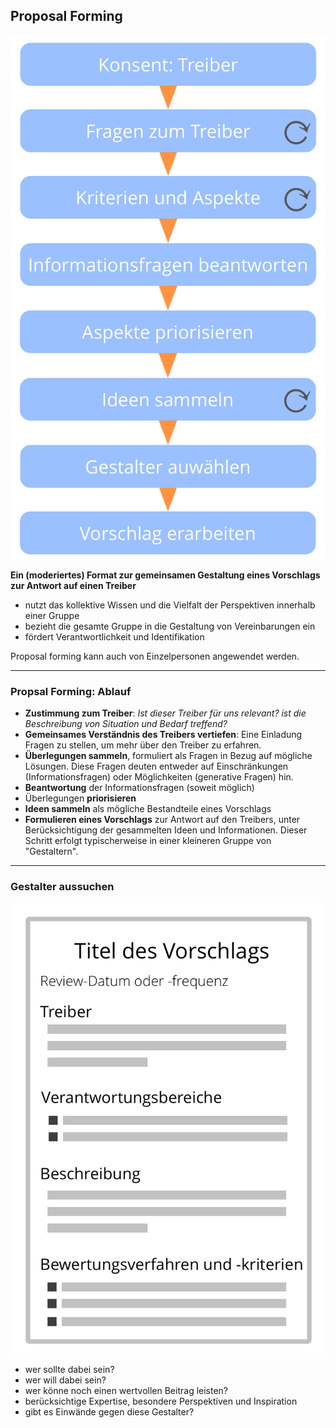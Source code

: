 ## Proposal Forming

![right,fit](img/agreements/proposal-forming-medium.png)

**Ein (moderiertes) Format zur gemeinsamen Gestaltung eines Vorschlags zur Antwort auf einen Treiber**

- nutzt das kollektive Wissen und die Vielfalt der Perspektiven innerhalb einer Gruppe
- bezieht die gesamte Gruppe in die Gestaltung von Vereinbarungen ein
- fördert Verantwortlichkeit und Identifikation

Proposal forming kann auch von Einzelpersonen angewendet werden.

* * *

### Propsal Forming: Ablauf

- **Zustimmung zum Treiber**: *Ist dieser Treiber für uns relevant? ist die Beschreibung von Situation und Bedarf treffend?*
- **Gemeinsames Verständnis des Treibers vertiefen**: Eine Einladung Fragen zu stellen, um mehr über den Treiber zu erfahren.
- **Überlegungen sammeln**, formuliert als Fragen in Bezug auf mögliche Lösungen. Diese Fragen deuten entweder auf Einschränkungen (Informationsfragen) oder Möglichkeiten (generative Fragen) hin.
- **Beantwortung** der Informationsfragen (soweit möglich)
- Überlegungen **priorisieren**
- **Ideen sammeln** als mögliche Bestandteile eines Vorschlags
- **Formulieren eines Vorschlags** zur Antwort auf den Treibers, unter Berücksichtigung der gesammelten Ideen und Informationen. Dieser Schritt erfolgt typischerweise in einer kleineren Gruppe von "Gestaltern".

* * *

### Gestalter aussuchen

![right,fit](img/templates/proposal-template.png)

- wer sollte dabei sein?
- wer will dabei sein?
- wer könne noch einen wertvollen Beitrag leisten?
- berücksichtige Expertise, besondere Perspektiven und Inspiration
- gibt es Einwände gegen diese Gestalter?